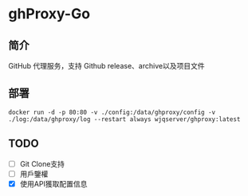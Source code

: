 # ghProxy-Go

## 简介
GitHub 代理服务，支持 Github release、archive以及项目文件

## 部署

```
docker run -d -p 80:80 -v ./config:/data/ghproxy/config -v ./log:/data/ghproxy/log --restart always wjqserver/ghproxy:latest
```

## TODO

- [ ] Git Clone支持
- [ ] 用戶鑒權
- [x] 使用API獲取配置信息
